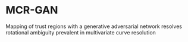 # MCR-GAN
Mapping of trust regions with a generative adversarial network resolves rotational ambiguity prevalent in multivariate curve resolution

